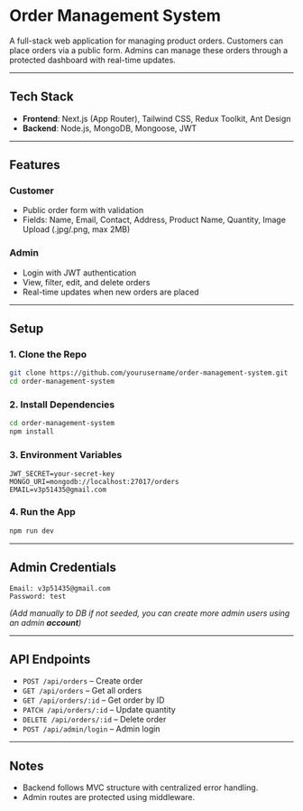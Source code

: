 # Order Management System

A full-stack web application for managing product orders. Customers can place orders via a public form. Admins can manage these orders through a protected dashboard with real-time updates.

---

## Tech Stack

- **Frontend**: Next.js (App Router), Tailwind CSS, Redux Toolkit, Ant Design
- **Backend**: Node.js, MongoDB, Mongoose, JWT

---

## Features

### Customer

- Public order form with validation
- Fields: Name, Email, Contact, Address, Product Name, Quantity, Image Upload (.jpg/.png, max 2MB)

### Admin

- Login with JWT authentication
- View, filter, edit, and delete orders
- Real-time updates when new orders are placed

---

## Setup

### 1. Clone the Repo

```bash
git clone https://github.com/yourusername/order-management-system.git
cd order-management-system
```

### 2. Install Dependencies

```bash
cd order-management-system
npm install
```

### 3. Environment Variables

```
JWT_SECRET=your-secret-key
MONGO_URI=mongodb://localhost:27017/orders
EMAIL=v3p51435@gmail.com
```

### 4. Run the App

```bash
npm run dev
```

---

## Admin Credentials

```
Email: v3p51435@gmail.com
Password: test
```

_(Add manually to DB if not seeded, you can create more admin users using an admin **account**)_

---

## API Endpoints

- `POST /api/orders` – Create order
- `GET /api/orders` – Get all orders
- `GET /api/orders/:id` – Get order by ID
- `PATCH /api/orders/:id` – Update quantity
- `DELETE /api/orders/:id` – Delete order
- `POST /api/admin/login` – Admin login

---

## Notes

- Backend follows MVC structure with centralized error handling.
- Admin routes are protected using middleware.

